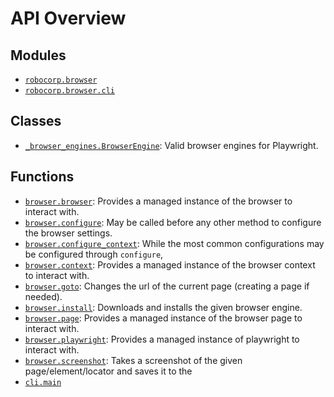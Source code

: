 <!-- markdownlint-disable -->

# API Overview

## Modules

- [`robocorp.browser`](./robocorp.browser.md#module-robocorpbrowser)
- [`robocorp.browser.cli`](./robocorp.browser.cli.md#module-robocorpbrowsercli)

## Classes

- [`_browser_engines.BrowserEngine`](./robocorp.browser._browser_engines.md#class-browserengine): Valid browser engines for Playwright.

## Functions

- [`browser.browser`](./robocorp.browser.md#function-browser): Provides a managed instance of the browser to interact with.
- [`browser.configure`](./robocorp.browser.md#function-configure): May be called before any other method to configure the browser settings.
- [`browser.configure_context`](./robocorp.browser.md#function-configure_context): While the most common configurations may be configured through `configure`,
- [`browser.context`](./robocorp.browser.md#function-context): Provides a managed instance of the browser context to interact with.
- [`browser.goto`](./robocorp.browser.md#function-goto): Changes the url of the current page (creating a page if needed).
- [`browser.install`](./robocorp.browser.md#function-install): Downloads and installs the given browser engine.
- [`browser.page`](./robocorp.browser.md#function-page): Provides a managed instance of the browser page to interact with.
- [`browser.playwright`](./robocorp.browser.md#function-playwright): Provides a managed instance of playwright to interact with.
- [`browser.screenshot`](./robocorp.browser.md#function-screenshot): Takes a screenshot of the given page/element/locator and saves it to the
- [`cli.main`](./robocorp.browser.cli.md#function-main)
